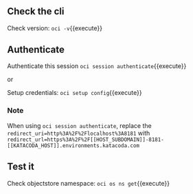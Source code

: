 
#

## Check the cli

Check version:
`oci -v`{{execute}}

## Authenticate

Authenticate this session
`oci session authenticate`{{execute}}

or

Setup credentials:
`oci setup config`{{execute}}

### Note

When using `oci session authenticate`, replace the `redirect_uri=http%3A%2F%2Flocalhost%3A8181` with
`redirect_url=https%3A%2F%2F[[HOST_SUBDOMAIN]]-8181-[[KATACODA_HOST]].environments.katacoda.com`

## Test it

Check objectstore namespace:
`oci os ns get`{{execute}}
